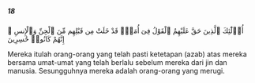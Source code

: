 ##### 18

<span class="ayah">أُو۟لَٰٓئِكَ ٱلَّذِينَ حَقَّ عَلَيْهِمُ ٱلْقَوْلُ فِىٓ أُمَمٍۢ قَدْ خَلَتْ مِن قَبْلِهِم مِّنَ ٱلْجِنِّ وَٱلْإِنسِ ۖ إِنَّهُمْ كَانُوا۟ خَٰسِرِينَ</span>

<span class="ayah_translation">Mereka itulah orang-orang yang telah pasti ketetapan (azab) atas mereka bersama umat-umat yang telah berlalu sebelum mereka dari jin dan manusia. Sesungguhnya mereka adalah orang-orang yang merugi.</span>
